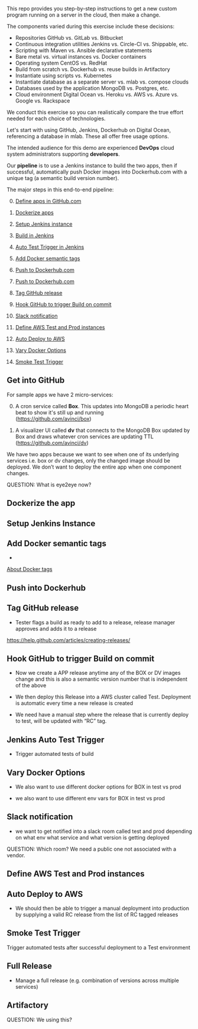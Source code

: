 This repo provides you step-by-step instructions 
to get a new custom program running on a server in the cloud, 
then make a change. 

The components varied during this exercise include these decisions:

   * Repositories GitHub vs. GitLab vs. Bitbucket
   * Continuous integration utilities Jenkins vs. Circle-CI vs. Shippable, etc.
   * Scripting with Maven vs. Ansible declarative statements
   * Bare metal vs. virtual instances vs. Docker containers
   * Operating system CentOS vs. RedHat 
   * Build from scratch vs. Dockerhub vs. reuse builds in Artifactory
   * Instantiate using scripts vs. Kubernetes
   * Instantiate database as a separate server vs. mlab vs. compose clouds
   * Databases used by the application MongoDB vs. Postgres, etc.
   * Cloud environment Digital Ocean vs. Heroku vs. AWS vs. Azure vs. Google vs. Rackspace

We conduct this exercise so you can realistically compare 
the true effort needed for each choice of technologies.

Let's start with using GitHub, Jenkins, Dockerhub on Digital Ocean,
referencing a database in mlab.
These all offer free usage options.

The intended audience for this demo are experienced
<strong>DevOps</strong> cloud system administrators supporting
<strong>developers</strong>.

Our <strong>pipeline</strong> is to use a Jenkins instance 
to build the two apps,
then if successful, automatically push Docker images into Dockerhub.com
with a unique tag (a semantic build version number).

The major steps in this end-to-end pipeline:

   0. <a href="#InGitHub">Define apps in GitHub.com</a>
   0. <a href="#Dockerize">Dockerize apps</a>
   0. <a href="#JenkinsIn">Setup Jenkins instance</a>
   0. <a href="#JenkinsBuild">Build in Jenkins</a>
   0. <a href="#JenkinsAutoTests">Auto Test Trigger in Jenkins</a>

   0. <a href="#TagDocker">Add Docker semantic tags</a>
   0. <a href="#Push2Dockerhub">Push to Dockerhub.com</a>
   0. <a href="#Push2Dockerhub">Push to Dockerhub.com</a>
   0. <a href="#TagGitHub">Tag GitHub release</a>
   0. <a href="#CommitTrigger">Hook GitHub to trigger Build on commit</a>
   0. <a href="#SlackNotification">Slack notification</a>

   0. <a href="#DefineAWS">Define AWS Test and Prod instances</a>
   0. <a href="#DeployAWS">Auto Deploy to AWS</a>
   0. <a href="#VaryDockerOptions">Vary Docker Options</a>
   0. <a href="#SmokeTests">Smoke Test Trigger</a>


<a name="InGitHub"></a>

## Get into GitHub #
 
For sample apps we have 2 micro-services:

   0. A cron service called <strong>Box</strong>. 
   This updates into MongoDB a periodic heart beat 
   to show it's still up and running<br />
   (https://github.com/avinci/box)

   0. A visualizer UI called <strong>dv</strong>
   that connects to the MongoDB Box updated by Box and 
   draws whatever cron services are updating TTL<br />
   (https://github.com/avinci/dv)

We have two apps because we want to see when
one of its underlying services i.e. box or dv changes,
only the changed image should be deployed.
We don’t want to deploy the entire app when one component changes.


QUESTION: What is eye2eye now?

<a name="Dockerize"></a>

## Dockerize the app #


<a name="JenkinsIn"></a>

## Setup Jenkins Instance #
 

<a name="TagDocker"></a>

## Add Docker semantic tags

   * <a target="_blank" href="https://docs.docker.com/engine/reference/commandline/tag/">
   About Docker tags</a>


<a name="Push2Dockerhub"></a>

## Push into Dockerhub #
 


<a name="TagGitHub"></a>

## Tag GitHub release #

* Tester flags a build as ready to add to a release, release manager approves and adds it to a release


https://help.github.com/articles/creating-releases/

 
<a name="CommitTrigger"></a>

## Hook GitHub to trigger Build on commit #

- Now we create a APP release anytime any of the BOX or DV images change and 
this is also a semantic version number that is independent of the above

- We then deploy this Release into a AWS cluster called Test. 
Deployment is automatic every time a new release is created

- We need have a manual step where the release that is currently deploy to test, 
will be updated with “RC” tag.


<a name="JenkinsAutoTests"></a>

## Jenkins Auto Test Trigger #
 
* Trigger automated tests of build 



<a name="VaryDockerOptions"></a>

## Vary Docker Options #

- We also want to use different docker options for BOX in test vs prod

- we also want to use different env vars for BOX in test vs prod


<a name="SlackNotification"></a>

## Slack notification #
 
- we want to get notified into a slack room called test and prod 
depending on what env what service and what version is getting deployed

QUESTION: Which room?  We need a public one not associated with a vendor.


<a name="DefineAWS"></a>

## Define AWS Test and Prod instances #


 
<a name="DeployAWS"></a>

## Auto Deploy to AWS #

- We should then be able to trigger a manual deployment into production by 
supplying a valid RC release from the list of RC tagged releases


<a name="SmokeTests"></a>

## Smoke Test Trigger #
 
Trigger automated tests after successful deployment to a Test environment


<a name="FullReleaes"></a>

## Full Release #

* Manage a full release (e.g. combination of versions across multiple services)


<a name="Artifactory"></a>

## Artifactory #

QUESTION: We using this?
